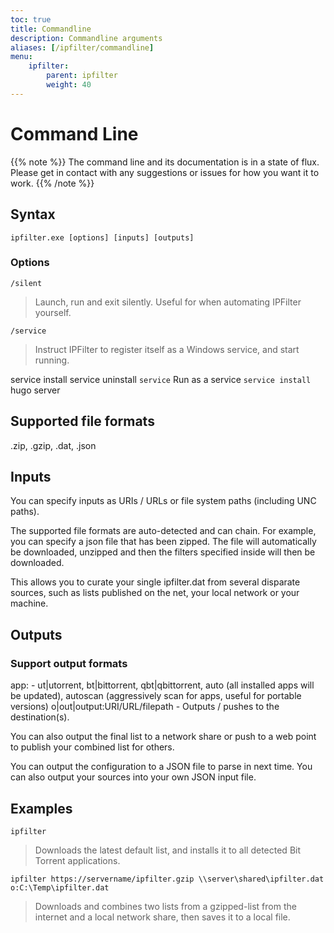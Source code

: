 ```yaml
---
toc: true
title: Commandline
description: Commandline arguments
aliases: [/ipfilter/commandline]
menu:
    ipfilter:
        parent: ipfilter
        weight: 40
---
```

# Command Line

{{% note %}}
The command line and its documentation is in a state of flux. Please get in contact with any suggestions or issues for how you want it to work.
{{% /note %}}

## Syntax

`ipfilter.exe [options] [inputs] [outputs] `

### Options

`/silent`

> Launch, run and exit silently. Useful for when automating IPFilter yourself.

`/service`

> Instruct IPFilter to register itself as a Windows service, and start running.

service install
service uninstall
`service` Run as a service
`service install` hugo server



## Supported file formats

.zip, .gzip, .dat, .json


## Inputs

You can specify inputs as URIs / URLs or file system paths (including UNC paths).

The supported file formats are auto-detected and can chain. For example, you can specify a json file that has been zipped. The file will automatically be downloaded, unzipped and then the filters specified inside will then be downloaded.

This allows you to curate your single ipfilter.dat from several disparate sources, such as lists published on the net, your local network or your machine.

## Outputs

### Support output formats

app:<application name> - ut|utorrent, bt|bittorrent, qbt|qbittorrent, auto (all installed apps will be updated), autoscan (aggressively scan for apps, useful for portable versions)
o|out|output:URI/URL/filepath - Outputs / pushes to the destination(s).



You can also output the final list to a network share or push to a web point to publish your combined list for others.

You can output the configuration to a JSON file to parse in next time.
You can also output your sources into your own JSON input file.

## Examples

`ipfilter`

> Downloads the latest default list, and installs it to all detected Bit Torrent applications.

`ipfilter https://servername/ipfilter.gzip \\server\shared\ipfilter.dat o:C:\Temp\ipfilter.dat`

> Downloads and combines two lists from a gzipped-list from the internet and a local network share, then saves it to a local file. 
